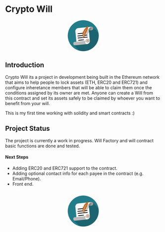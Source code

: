 # Crypto Will
<p align="center">
  <img 
    width="100"
    height="100"
    src="./public/will.png?raw=true"
  >
</p>

##  Introduction

Crypto Will its a project in development being built in the Ethereum network that aims to help people to lock assets (ETH, ERC20 and ERC721) and configure inheretance members that will be able to claim them once the conditions assigned by its owner are met.
Anyone can create a Will from this contract and set its assets safely to be claimed by whoever you want to benefit from your will.

This is my first time working with solidity and smart contracts :)

## Project Status 

The project is currently a work in progress. Will Factory and will contract basic functions are done and tested.

#### Next Steps

* Adding ERC20 and ERC721 support to the contract.
* Adding optional contact info for each payee in the contract (e.g. Email/Phone).
* Front end.


##   

<p align="center">
  <img 
    width="100"
    height="100"
    src="./public/will.png?raw=true"
  >
</p>